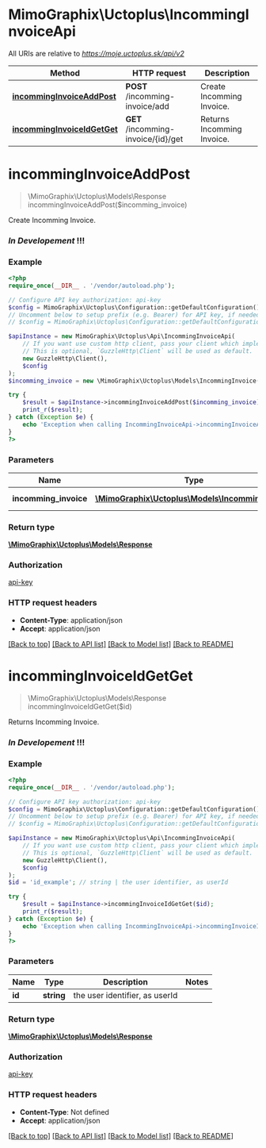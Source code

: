 # MimoGraphix\Uctoplus\IncommingInvoiceApi

All URIs are relative to *https://moje.uctoplus.sk/api/v2*

Method | HTTP request | Description
------------- | ------------- | -------------
[**incommingInvoiceAddPost**](IncommingInvoiceApi.md#incommingInvoiceAddPost) | **POST** /incomming-invoice/add | Create Incomming Invoice.
[**incommingInvoiceIdGetGet**](IncommingInvoiceApi.md#incommingInvoiceIdGetGet) | **GET** /incomming-invoice/{id}/get | Returns Incomming Invoice.


# **incommingInvoiceAddPost**
> \MimoGraphix\Uctoplus\Models\Response incommingInvoiceAddPost($incomming_invoice)

Create Incomming Invoice.

### _In Developement_ !!!

### Example
```php
<?php
require_once(__DIR__ . '/vendor/autoload.php');

// Configure API key authorization: api-key
$config = MimoGraphix\Uctoplus\Configuration::getDefaultConfiguration()->setApiKey('api-key', 'YOUR_API_KEY');
// Uncomment below to setup prefix (e.g. Bearer) for API key, if needed
// $config = MimoGraphix\Uctoplus\Configuration::getDefaultConfiguration()->setApiKeyPrefix('api-key', 'Bearer');

$apiInstance = new MimoGraphix\Uctoplus\Api\IncommingInvoiceApi(
    // If you want use custom http client, pass your client which implements `GuzzleHttp\ClientInterface`.
    // This is optional, `GuzzleHttp\Client` will be used as default.
    new GuzzleHttp\Client(),
    $config
);
$incomming_invoice = new \MimoGraphix\Uctoplus\Models\IncommingInvoice(); // \MimoGraphix\Uctoplus\Models\IncommingInvoice | Incomming Invoice

try {
    $result = $apiInstance->incommingInvoiceAddPost($incomming_invoice);
    print_r($result);
} catch (Exception $e) {
    echo 'Exception when calling IncommingInvoiceApi->incommingInvoiceAddPost: ', $e->getMessage(), PHP_EOL;
}
?>
```

### Parameters

Name | Type | Description  | Notes
------------- | ------------- | ------------- | -------------
 **incomming_invoice** | [**\MimoGraphix\Uctoplus\Models\IncommingInvoice**](../Model/IncommingInvoice.md)| Incomming Invoice |

### Return type

[**\MimoGraphix\Uctoplus\Models\Response**](../Model/Response.md)

### Authorization

[api-key](../../README.md#api-key)

### HTTP request headers

 - **Content-Type**: application/json
 - **Accept**: application/json

[[Back to top]](#) [[Back to API list]](../../README.md#documentation-for-api-endpoints) [[Back to Model list]](../../README.md#documentation-for-models) [[Back to README]](../../README.md)

# **incommingInvoiceIdGetGet**
> \MimoGraphix\Uctoplus\Models\Response incommingInvoiceIdGetGet($id)

Returns Incomming Invoice.

### _In Developement_ !!!

### Example
```php
<?php
require_once(__DIR__ . '/vendor/autoload.php');

// Configure API key authorization: api-key
$config = MimoGraphix\Uctoplus\Configuration::getDefaultConfiguration()->setApiKey('api-key', 'YOUR_API_KEY');
// Uncomment below to setup prefix (e.g. Bearer) for API key, if needed
// $config = MimoGraphix\Uctoplus\Configuration::getDefaultConfiguration()->setApiKeyPrefix('api-key', 'Bearer');

$apiInstance = new MimoGraphix\Uctoplus\Api\IncommingInvoiceApi(
    // If you want use custom http client, pass your client which implements `GuzzleHttp\ClientInterface`.
    // This is optional, `GuzzleHttp\Client` will be used as default.
    new GuzzleHttp\Client(),
    $config
);
$id = 'id_example'; // string | the user identifier, as userId

try {
    $result = $apiInstance->incommingInvoiceIdGetGet($id);
    print_r($result);
} catch (Exception $e) {
    echo 'Exception when calling IncommingInvoiceApi->incommingInvoiceIdGetGet: ', $e->getMessage(), PHP_EOL;
}
?>
```

### Parameters

Name | Type | Description  | Notes
------------- | ------------- | ------------- | -------------
 **id** | **string**| the user identifier, as userId |

### Return type

[**\MimoGraphix\Uctoplus\Models\Response**](../Model/Response.md)

### Authorization

[api-key](../../README.md#api-key)

### HTTP request headers

 - **Content-Type**: Not defined
 - **Accept**: application/json

[[Back to top]](#) [[Back to API list]](../../README.md#documentation-for-api-endpoints) [[Back to Model list]](../../README.md#documentation-for-models) [[Back to README]](../../README.md)

